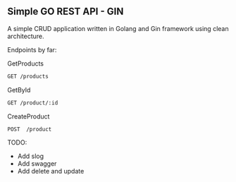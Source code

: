 ## Simple GO REST API - GIN

A simple CRUD application written in Golang and Gin framework using clean architecture.

Endpoints by far:

GetProducts
```bash
GET /products
```
GetById
```bash
GET /product/:id
```
CreateProduct
```bash
POST  /product
```

TODO:

- Add slog
- Add swagger
- Add delete and update
